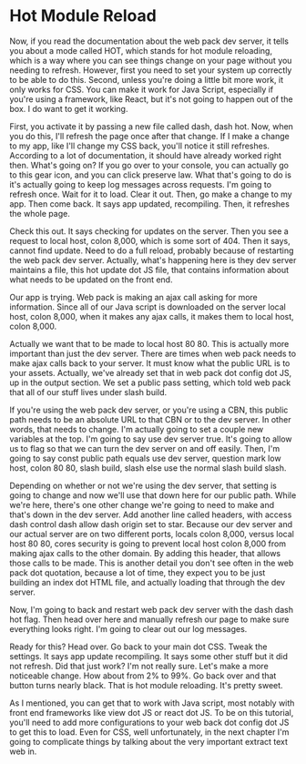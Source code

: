 # Hot Module Reload

Now, if you read the documentation about the web pack dev server, it tells you about a mode called HOT, which stands for hot module reloading, which is a way where you can see things change on your page without you needing to refresh. However, first you need to set your system up correctly to be able to do this. Second, unless you're doing a little bit more work, it only works for CSS. You can make it work for Java Script, especially if you're using a framework, like React, but it's not going to happen out of the box. I do want to get it working.

First, you activate it by passing a new file called dash, dash hot. Now, when you do this, I'll refresh the page once after that change. If I make a change to my app, like I'll change my CSS back, you'll notice it still refreshes. According to a lot of documentation, it should have already worked right then. What's going on? If you go over to your console, you can actually go to this gear icon, and you can click preserve law. What that's going to do is it's actually going to keep log messages across requests. I'm going to refresh once. Wait for it to load. Clear it out. Then, go make a change to my app. Then come back. It says app updated, recompiling. Then, it refreshes the whole page.

Check this out. It says checking for updates on the server. Then you see a request to local host, colon 8,000, which is some sort of 404. Then it says, cannot find update. Need to do a full reload, probably because of restarting the web pack dev server. Actually, what's happening here is they dev server maintains a file, this hot update dot JS file, that contains information about what needs to be updated on the front end.

Our app is trying. Web pack is making an ajax call asking for more information. Since all of our Java script is downloaded on the server local host, colon 8,000, when it makes any ajax calls, it makes them to local host, colon 8,000.

Actually we want that to be made to local host 80 80. This is actually more important than just the dev server. There are times when web pack needs to make ajax calls back to your server. It must know what the public URL is to your assets. Actually, we've already set that in web pack dot config dot JS, up in the output section. We set a public pass setting, which told web pack that all of our stuff lives under slash build.

If you're using the web pack dev server, or you're using a CBN, this public path needs to be an absolute URL to that CBN or to the dev server. In other words, that needs to change. I'm actually going to set a couple new variables at the top. I'm going to say use dev server true. It's going to allow us to flag so that we can turn the dev server on and off easily. Then, I'm going to say const public path equals use dev server, question mark low host, colon 80 80, slash build, slash else use the normal slash build slash.

Depending on whether or not we're using the dev server, that setting is going to change and now we'll use that down here for our public path. While we're here, there's one other change we're going to need to make and that's down in the dev server. Add another line called headers, with access dash control dash allow dash origin set to star. Because our dev server and our actual server are on two different ports, locals colon 8,000, versus local host 80 80, cores security is going to prevent local host colon 8,000 from making ajax calls to the other domain. By adding this header, that allows those calls to be made. This is another detail you don't see often in the web pack dot quotation, because a lot of time, they expect you to be just building an index dot HTML file, and actually loading that through the dev server.

Now, I'm going to back and restart web pack dev server with the dash dash hot flag. Then head over here and manually refresh our page to make sure everything looks right. I'm going to clear out our log messages.

Ready for this? Head over. Go back to your main dot CSS. Tweak the settings. It says app update recompiling. It says some other stuff but it did not refresh. Did that just work? I'm not really sure. Let's make a more noticeable change. How about from 2% to 99%. Go back over and that button turns nearly black. That is hot module reloading. It's pretty sweet.

As I mentioned, you can get that to work with Java script, most notably with front end frameworks like view dot JS or react dot JS. To be on this tutorial, you'll need to add more configurations to your web back dot config dot JS to get this to load. Even for CSS, well unfortunately, in the next chapter I'm going to complicate things by talking about the very important extract text web in.
